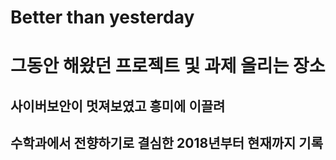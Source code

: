 # Better than yesterday

# 그동안 해왔던 프로젝트 및 과제 올리는 장소
## 사이버보안이 멋져보였고 흥미에 이끌려 
## 수학과에서 전향하기로 결심한 2018년부터 현재까지 기록
